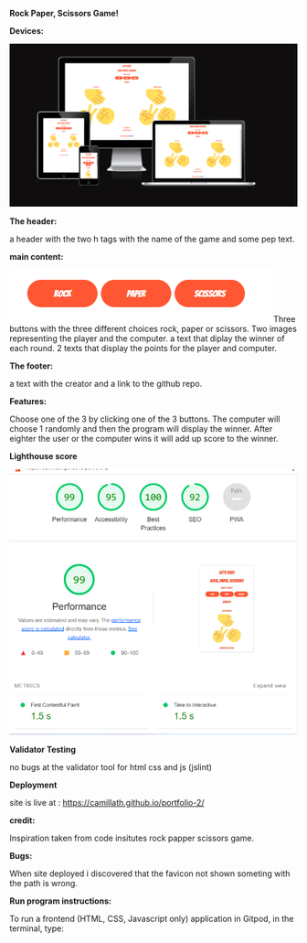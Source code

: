 <b>Rock Paper, Scissors Game!</b>

<b>Devices:</b>

<img src="assets/images/portfolio2responsiveimage.png" alt="responsive" title="responsive">

<b>The header:</b>
 
 a header with the two h tags with the name of the game and some pep text.

<b>main content:</b>

<img src="assets/images/readmeButtons.png" alt="responsive" title="responsive">
 Three buttons with the three different choices rock, paper or scissors.
 Two images representing the player and the computer.
 a text that diplay the winner of each round.
 2 texts that display the points for the player and computer.

<b>The footer:</b>

a text with the creator and a link to the github repo.

<b>Features:</b>

Choose one of the 3 by clicking one of the 3 buttons. The computer will choose 1 randomly and then the program will display the winner. After eighter the user or the computer wins it will add up score to the winner. 

<b>Lighthouse score</b>

<img src="assets/images/portfolio2lighthousescore.png" alt="lighthousereport" title="lighthousereport">

<b>Validator Testing</b>

no bugs at the validator tool for html css and js (jslint)

<b>Deployment</b>

site is live at : https://camillath.github.io/portfolio-2/

<b>credit:</b>

Inspiration taken from code insitutes rock papper scissors game.

<b>Bugs:</b>

When site deployed i discovered that the favicon not shown someting with the path is wrong.

<b>Run program instructions:</b>

To run a frontend (HTML, CSS, Javascript only) application in Gitpod, in the terminal, type: